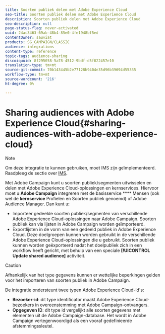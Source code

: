 ```yaml
---
title: Soorten publiek delen met Adobe Experience Cloud
seo-title: Soorten publiek delen met Adobe Experience Cloud
description: Soorten publiek delen met Adobe Experience Cloud
seo-description: null
page-status-flag: never-activated
uuid: 24ac3463-69ab-48b4-85e0-4fe1948bf5ed
contentOwner: sauviat
products: SG_CAMPAIGN/CLASSIC
audience: integrations
content-type: reference
topic-tags: audience-sharing
discoiquuid: 8f295058-5a78-4512-9bdf-d5f022457e10
translation-type: tm+mt
source-git-commit: 70b143445b2e77128b9404e35d96b39694d55335
workflow-type: tm+mt
source-wordcount: '216'
ht-degree: 0%

---
```



# Sharing audiences with Adobe Experience Cloud{#sharing-audiences-with-adobe-experience-cloud}

>[!NOTE]
>
>Om deze integratie te kunnen gebruiken, moet IMS zijn geïmplementeerd. Raadpleeg de sectie over [IMS](../../integrations/using/about-adobe-id.md).

Met Adobe Campaign kunt u soorten publiek/segmenten uitwisselen en delen met Adobe Experience Cloud-oplossingen en kernservices. Hiervoor moet u **Adobe Campaign** integreren met de basisservice **** Mensen (ook wel de **kernservice** Profielen en Soorten publiek genoemd) of Adobe Audience Manager. Dan kunt u:

* Importeer gedeelde soorten publiek/segmenten van verschillende Adobe Experience Cloud-oplossingen naar Adobe Campaign. Soorten publiek kan via lijsten in Adobe Campaign worden geïmporteerd.
* Exportlijsten in de vorm van een gedeeld publiek in Adobe Experience Cloud. Deze doelgroepen kunnen worden gebruikt in de verschillende Adobe Experience Cloud-oplossingen die u gebruikt. Soorten publiek kunnen worden geëxporteerd nadat het doelpubliek zich in een workflow heeft gericht, met behulp van een speciale **[!UICONTROL Update shared audience]** activiteit.

>[!CAUTION]
>
>Afhankelijk van het type gegevens kunnen er wettelijke beperkingen gelden voor het importeren van soorten publiek in Adobe Campaign.

De integratie ondersteunt twee typen Adobe Experience Cloud-id&#39;s:

* **Bezoeker-id**: dit type identificator maakt Adobe Experience Cloud-bezoekers in overeenstemming met Adobe Campaign-ontvangers.
* **Opgegeven ID**: dit type id vergelijkt alle soorten gegevens met elementen uit de Adobe Campaign-database. Het wordt in Adobe Campaign vertegenwoordigd als een vooraf gedefinieerde afstemmingssleutel.
